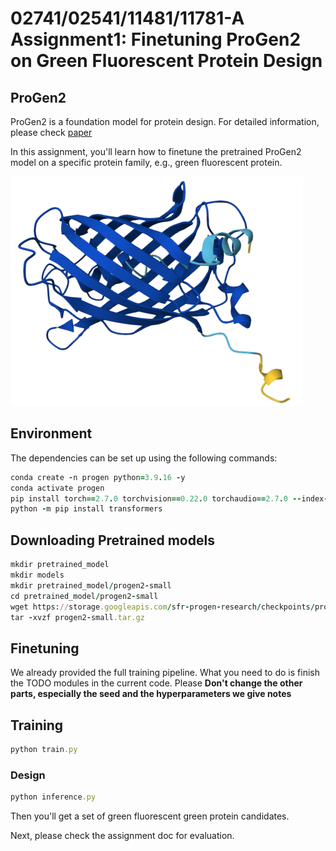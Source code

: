 <h1>02741/02541/11481/11781-A Assignment1: Finetuning ProGen2 on Green Fluorescent Protein Design</h1>

<h2>ProGen2</h2>

ProGen2 is a foundation model for protein design. For detailed information, please check [paper](https://www.cell.com/cell-systems/fulltext/S2405-4712(23)00272-7)

In this assignment, you'll learn how to finetune the pretrained ProGen2 model on a specific protein family, e.g., green fluorescent protein.

![image](./GFP.png)


<h2>Environment</h2>
The dependencies can be set up using the following commands:

```ruby
conda create -n progen python=3.9.16 -y 
conda activate progen 
pip install torch==2.7.0 torchvision==0.22.0 torchaudio==2.7.0 --index-url https://download.pytorch.org/whl/cu128
python -m pip install transformers
```

<h2>Downloading Pretrained models</h2>

```ruby
mkdir pretrained_model
mkdir models
mkdir pretrained_model/progen2-small
cd pretrained_model/progen2-small
wget https://storage.googleapis.com/sfr-progen-research/checkpoints/progen2-small.tar.gz
tar -xvzf progen2-small.tar.gz
```

<h2>Finetuning</h2>

We already provided the full training pipeline. What you need to do 
is finish the TODO modules in the current code. 
Please **Don't change the other parts, especially the seed and the hyperparameters we give notes**

<h2>Training</h2>

```ruby
python train.py
```

<h3>Design</h3>

```ruby
python inference.py
```

Then you'll get a set of green fluorescent green protein candidates.

Next, please check the assignment doc for evaluation.
